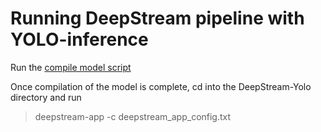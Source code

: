 # Running DeepStream pipeline with YOLO-inference
Run the [compile model script](./compile_model.sh)

Once compilation of the model is complete, cd into the DeepStream-Yolo directory and run 
> deepstream-app -c deepstream_app_config.txt